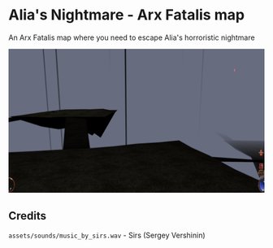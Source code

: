 # Alia's Nightmare - Arx Fatalis map

An Arx Fatalis map where you need to escape Alia's horroristic nightmare

![Preview](preview.jpg?raw=true 'Preview')

## Credits

`assets/sounds/music_by_sirs.wav` - Sirs (Sergey Vershinin)
